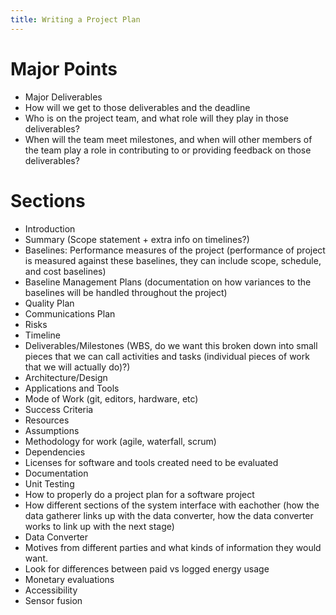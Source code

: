 ```yaml
---
title: Writing a Project Plan
---
```


# Major Points

* Major Deliverables
* How will we get to those deliverables and the deadline
* Who is on the project team, and what role will they play in those deliverables?
* When will the team meet milestones, and when will other members of the team play a role in contributing to or providing feedback on those deliverables?

# Sections

* Introduction
* Summary (Scope statement + extra info on timelines?)
* Baselines: Performance measures of the project (performance of project is measured against these baselines, they can include scope, schedule, and cost baselines)
* Baseline Management Plans (documentation on how variances to the baselines will be handled throughout the project)
* Quality Plan
* Communications Plan
* Risks
* Timeline
* Deliverables/Milestones (WBS, do we want this broken down into small pieces that we can call activities and tasks (individual pieces of work that we will actually do)?)
* Architecture/Design
* Applications and Tools
* Mode of Work (git, editors, hardware, etc)
* Success Criteria
* Resources
* Assumptions
* Methodology for work (agile, waterfall, scrum)
* Dependencies
* Licenses for software and tools created need to be evaluated
* Documentation
* Unit Testing
* How to properly do a project plan for a software project
* How different sections of the system interface with eachother (how the data gatherer links up with the data converter, how the data converter works to link up with the next stage)
* Data Converter
* Motives from different parties and what kinds of information they would want.
* Look for differences between paid vs logged energy usage
* Monetary evaluations
* Accessibility
* Sensor fusion